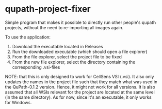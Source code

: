 ﻿# qupath-project-fixer
 
Simple program that makes it possible to directly run other people's qupath projects, without the need to re-importing all images again.

To use the application:
1) Download the executable located in Releases
2) Run the downloaded executable (which should open a file explorer)
3) From the file explorer, select the project file to be fixed
4) From the new file explorer, select the directory containing the corresponding .vsi-files

NOTE: that this is only designed to work for CellSens VSI (.vsi). It also only updates the names in the project file such that they match what was used in the QuPath-0.1.2 version. Hence, it might not work for all versions. It is also assumed that all WSIs relevant for the project are located at the same level (in the same directory). As for now, since it's an executable, it only works for Windows.

